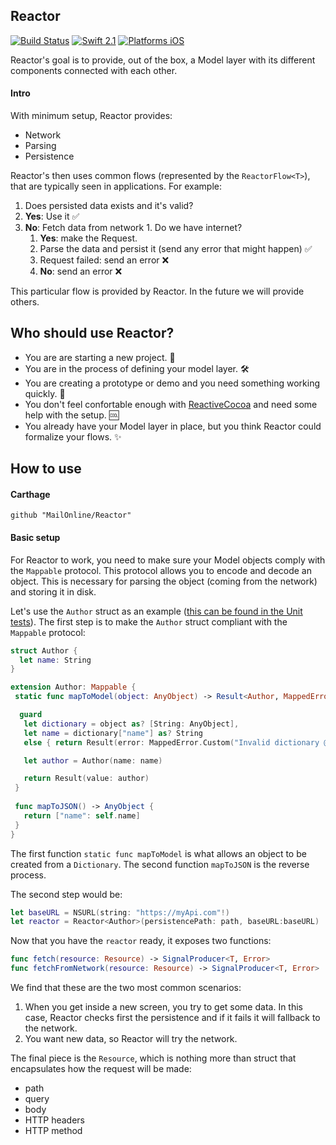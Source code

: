 
Reactor
-----
[![Build Status](https://travis-ci.org/MailOnline/Reactor.svg?branch=master)](https://travis-ci.org/MailOnline/Reactor)
[![Swift 2.1](https://img.shields.io/badge/Swift-2.1-orange.svg?style=flat)](https://developer.apple.com/swift/)
[![Platforms iOS](https://img.shields.io/badge/Platforms-iOS-lightgray.svg?style=flat)](https://developer.apple.com/swift/)

Reactor's goal is to provide, out of the box, a Model layer with its different components connected with each other.

#### Intro

With minimum setup, Reactor provides:

* Network 
* Parsing
* Persistence

Reactor's then uses common flows (represented by the `ReactorFlow<T>`), that are typically seen in applications. For example:

 1. Does persisted data exists and it's valid?
  1. **Yes**: Use it ✅
  2. **No**: Fetch data from network
    1. Do we have internet?
     1. **Yes**: make the Request.
       1. Parse the data and persist it (send any error that might happen) ✅
       2. Request failed: send an error ❌
      2. **No**: send an error ❌

This particular flow is provided by Reactor. In the future we will provide others. 

## Who should use Reactor?

* You are are starting a new project. 🌳
* You are in the process of defining your model layer. 🛠
* You are creating a prototype or demo and you need something working quickly. 🚀
* You don't feel confortable enough with [ReactiveCocoa](https://github.com/ReactiveCocoa/ReactiveCocoa) and need some help with the setup. 🆒
* You already have your Model layer in place, but you think Reactor could formalize your flows. ✨ 

## How to use

#### Carthage

```
github "MailOnline/Reactor"
```

#### Basic setup

For Reactor to work, you need to make sure your Model objects comply with the `Mappable` protocol. This protocol allows you to encode and decode an object. This is necessary for parsing the object (coming from the network) and storing it in disk.

Let's use the `Author` struct as an example ([this can be found in the Unit tests](https://github.com/MailOnline/Reactor/blob/master/ReactorTests/Tests/Stubs/Article.swift)). The first step is to make the `Author`
struct compliant with the `Mappable` protocol: 

```swift
struct Author {
  let name: String
}

extension Author: Mappable { 
 static func mapToModel(object: AnyObject) -> Result<Author, MappedError> {

  guard
   let dictionary = object as? [String: AnyObject],
   let name = dictionary["name"] as? String
   else { return Result(error: MappedError.Custom("Invalid dictionary @ \(Author.self)\n \(object)"))}

   let author = Author(name: name)

   return Result(value: author)
 }
 
 func mapToJSON() -> AnyObject {
   return ["name": self.name]
 }
}
```

The first function `static func mapToModel` is what allows an object to be created from a `Dictionary`. The second function `mapToJSON` is the reverse process.

The second step would be:

```swift
let baseURL = NSURL(string: "https://myApi.com"!)
let reactor = Reactor<Author>(persistencePath: path, baseURL:baseURL)
```

Now that you have the `reactor` ready, it exposes two functions:

```swift
func fetch(resource: Resource) -> SignalProducer<T, Error>
func fetchFromNetwork(resource: Resource) -> SignalProducer<T, Error>
```

We find that these are the two most common scenarios:

1. When you get inside a new screen, you try to get some data. In this case, Reactor checks first the persistence and if it fails it will fallback to the network.
2. You want new data, so Reactor will try the network.

The final piece is the `Resource`, which is nothing more than struct that encapsulates how the request will be made:

* path
* query
* body
* HTTP headers
* HTTP method

 
